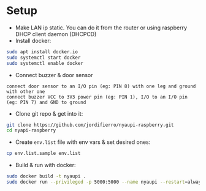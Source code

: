 # Setup

* Make LAN ip static. You can do it from the router or using raspberry DHCP client daemon (DHCPCD)
* Install docker:
```bash
sudo apt install docker.io
sudo systemctl start docker
sudo systemctl enable docker
```
* Connect buzzer & door sensor
```
connect door sensor to an I/O pin (eg: PIN 8) with one leg and ground with other one
connect buzzer VCC to 3V3 power pin (eg: PIN 1), I/O to an I/O pin (eg: PIN 7) and GND to ground
```
* Clone git repo & get into it:
```bash
git clone https://github.com/jordifierro/nyaupi-raspberry.git
cd nyapi-raspberry
```
* Create `env.list` file with env vars & set desired ones:
```bash
cp env.list.sample env.list
```
* Build & run with docker:
```bash
sudo docker build -t nyaupi .
sudo docker run --privileged -p 5000:5000 --name nyaupi --restart=always -d -t nyaupi
```

